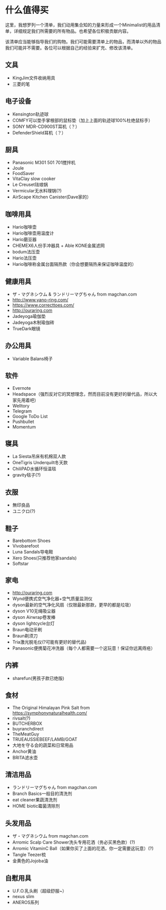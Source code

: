 # 什么值得买

这里，我想罗列一个清单，我们动用集合知的力量来形成一个Minimalist的用品清单，详细规定我们所需要的所有物品。也希望各位积极贡献内容。

该清单应当能够指导我们的购物。我们可能需要清单上的物品，而清单以外的物品我们可能并不需要。各位可以根据自己的经验来扩充、修改该清单。

## 文具
* KingJim文件收纳用具
* 三菱的笔

## 电子设备
* Kensington轨迹球
* COMFY可以垫手掌根部的鼠标垫（加上上面的轨迹球100%杜绝鼠标手）
* SONY MDR-CD900ST耳机（？）
* DefenderShield耳机（？）

## 厨具
* Panasonic M301 501 701搅拌机
* Joule
* FoodSaver
* VitaClay slow cooker
* Le Creuset珐琅锅
* Vermicular无水料理锅(?)
* AirScape Kitchen Canister(Dave家的）

## 咖啡用具
* Hario咖啡壶
* Hario咖啡壶用温度计
* Hario磨豆器
* CHEMEX6人份手冲器具 + Able KONE金属滤网
* bodum法压壶
* Hario法压壶
* Hario咖啡称金属台面隔热款（你会想要隔热来保证咖啡温度的）

## 健康用具
* ザ・マグネシウム & ランドリーマグちゃん from magchan.com
* http://www.yano-ring.com/
* https://www.correcttoes.com/
* http://ouraring.com
* Jadeyoga瑜伽垫
* Jadeyoga木制瑜伽砖
* TrueDark眼镜

## 办公用具
* Variable Balans椅子

## 软件
* Evernote
* Headspace（强烈反对它的冥想理念，然而目前没有更好的替代品，所以大家先用着吧）
* Welltory
* Telegram
* Google ToDo List
* Pushbullet
* Momentum

## 寝具
* La Siesta吊床有机棉双人款
* OneTigris Underquilt冬天款
* ChiliPAD水循环恒温毯
* gravity毯子(?)

## 衣服
* 無印良品
* ユニクロ(?)

## 鞋子
* Barebottom Shoes
* Vivobarefoot
* Luna Sandals导电鞋
* Xero Shoes(只推荐他家sandals)
* Softstar

## 家电
* http://ouraring.com
* Wynd便携式空气净化器+空气质量监测仪
* dyson最新的空气净化风扇（仅限最新那款，更早的都是垃圾）
* dyson V10无绳吸尘器
* dyson Airwrap卷发棒
* dyson lightcycle台灯
* Braun电动牙刷
* Braun剃须刀
* Tria激光脱毛仪(?可能有更好的替代品)
* Panasonic便携菊花冲洗器（每个人都需要一个这玩意！保证你远离痔疮）

## 内裤
* sharefun(男孩子款已绝版)

## 食材
* The Original Himalayan Pink Salt from https://symphonynaturalhealth.com/
* rivsalt(?)
* BUTCHERBOX
* buyranchdirect
* TheMeatGuy
* TRUEAUSSIEBEEF/LAMB/GOAT
* 大地を守る会的蔬菜和日常用品
* Anchor黄油
* BRITA滤水壶

## 清洁用品
* ランドリーマグちゃん from magchan.com
* Branch Basics一般目的清洗剂
* eat cleaner果蔬清洗剂
* HOME biotic霉菌清除剂

## 头发用品
* ザ・マグネシウム from magchan.com
* Arromic Scalp Care Shower洗头专用花洒（务必买黑色款）(?)
* Arromic VitaminC Ball（如果你买了上面的花洒，你一定需要这玩意）(?)
* Tangle Teezer梳
* 金黄色的Jojoba油

## 自慰用具
* U.F.O.乳头刷（超级舒服~）
* nexus slim
* ANEROS系列
